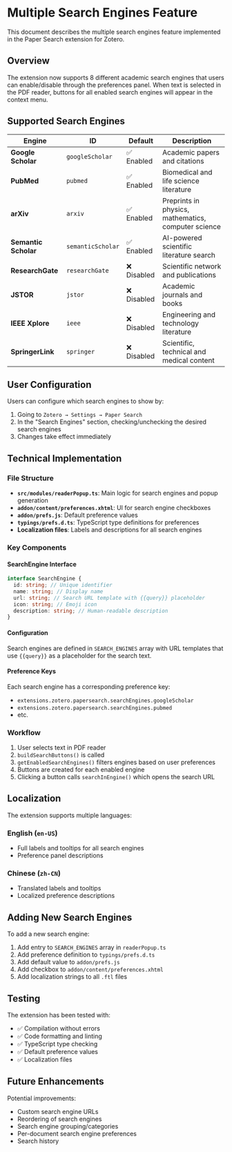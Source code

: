# Multiple Search Engines Feature

This document describes the multiple search engines feature implemented in the Paper Search extension for Zotero.

## Overview

The extension now supports 8 different academic search engines that users can enable/disable through the preferences panel. When text is selected in the PDF reader, buttons for all enabled search engines will appear in the context menu.

## Supported Search Engines

| Engine               | ID                | Default     | Description                                         |
| -------------------- | ----------------- | ----------- | --------------------------------------------------- |
| **Google Scholar**   | `googleScholar`   | ✅ Enabled  | Academic papers and citations                       |
| **PubMed**           | `pubmed`          | ✅ Enabled  | Biomedical and life science literature              |
| **arXiv**            | `arxiv`           | ✅ Enabled  | Preprints in physics, mathematics, computer science |
| **Semantic Scholar** | `semanticScholar` | ✅ Enabled  | AI-powered scientific literature search             |
| **ResearchGate**     | `researchGate`    | ❌ Disabled | Scientific network and publications                 |
| **JSTOR**            | `jstor`           | ❌ Disabled | Academic journals and books                         |
| **IEEE Xplore**      | `ieee`            | ❌ Disabled | Engineering and technology literature               |
| **SpringerLink**     | `springer`        | ❌ Disabled | Scientific, technical and medical content           |

## User Configuration

Users can configure which search engines to show by:

1. Going to `Zotero → Settings → Paper Search`
2. In the "Search Engines" section, checking/unchecking the desired search engines
3. Changes take effect immediately

## Technical Implementation

### File Structure

- **`src/modules/readerPopup.ts`**: Main logic for search engines and popup generation
- **`addon/content/preferences.xhtml`**: UI for search engine checkboxes
- **`addon/prefs.js`**: Default preference values
- **`typings/prefs.d.ts`**: TypeScript type definitions for preferences
- **Localization files**: Labels and descriptions for all search engines

### Key Components

#### SearchEngine Interface

```typescript
interface SearchEngine {
  id: string; // Unique identifier
  name: string; // Display name
  url: string; // Search URL template with {{query}} placeholder
  icon: string; // Emoji icon
  description: string; // Human-readable description
}
```

#### Configuration

Search engines are defined in `SEARCH_ENGINES` array with URL templates that use `{{query}}` as a placeholder for the search text.

#### Preference Keys

Each search engine has a corresponding preference key:

- `extensions.zotero.papersearch.searchEngines.googleScholar`
- `extensions.zotero.papersearch.searchEngines.pubmed`
- etc.

### Workflow

1. User selects text in PDF reader
2. `buildSearchButtons()` is called
3. `getEnabledSearchEngines()` filters engines based on user preferences
4. Buttons are created for each enabled engine
5. Clicking a button calls `searchInEngine()` which opens the search URL

## Localization

The extension supports multiple languages:

### English (`en-US`)

- Full labels and tooltips for all search engines
- Preference panel descriptions

### Chinese (`zh-CN`)

- Translated labels and tooltips
- Localized preference descriptions

## Adding New Search Engines

To add a new search engine:

1. Add entry to `SEARCH_ENGINES` array in `readerPopup.ts`
2. Add preference definition to `typings/prefs.d.ts`
3. Add default value to `addon/prefs.js`
4. Add checkbox to `addon/content/preferences.xhtml`
5. Add localization strings to all `.ftl` files

## Testing

The extension has been tested with:

- ✅ Compilation without errors
- ✅ Code formatting and linting
- ✅ TypeScript type checking
- ✅ Default preference values
- ✅ Localization files

## Future Enhancements

Potential improvements:

- Custom search engine URLs
- Reordering of search engines
- Search engine grouping/categories
- Per-document search engine preferences
- Search history
